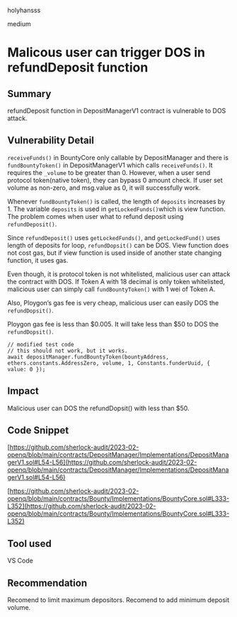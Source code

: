 holyhansss

medium

# Malicous user can trigger DOS in refundDeposit function

## Summary
refundDeposit function in DepositManagerV1 contract is vulnerable to DOS attack. 

## Vulnerability Detail
`receiveFunds()` in BountyCore only callable by DepositManager and there is `fundBountyToken()` in DepositManagerV1 which calls `receiveFunds()`. It requires the `_volume` to be greater than 0. However, when a user send protocol token(native token), they can bypass 0 amount check. If user set volume as non-zero, and msg.value as 0, it will successfully work. 

Whenever `fundBountyToken()` is called, the length of `deposits` increases by 1. The variable `deposits` is used in `getLockedFunds()`which is view function. The problem comes when user what to refund deposit using `refundDeposit()`. 

Since `refundDeposit()` uses `getLockedFunds()`, and `getLockedFund()` uses length of deposits for loop,  `refundDopsit()` can be DOS. View function does not cost gas, but if view function is used inside of another state changing function, it uses gas.

Even though, it is protocol token is not whitelisted, malicious user can attack the contract with DOS. If Token A with 18 decimal is only token whitelisted, malicious user can simply call `fundBountyToken()` with 1 wei of Token A.

Also, Ploygon’s gas fee is very cheap, malicious user can easily DOS the `refundDopsit()`.

Ploygon gas fee is less than $0.005. It will take less than $50 to DOS the `refundDopsit()`.


```solidity
// modified test code
// this should not work, but it works.
await depositManager.fundBountyToken(bountyAddress, ethers.constants.AddressZero, volume, 1, Constants.funderUuid, { value: 0 });
```

## Impact
Malicious user can DOS the refundDopsit() with less than $50.

## Code Snippet
[https://github.com/sherlock-audit/2023-02-openq/blob/main/contracts/DepositManager/Implementations/DepositManagerV1.sol#L54-L56](https://github.com/sherlock-audit/2023-02-openq/blob/main/contracts/DepositManager/Implementations/DepositManagerV1.sol#L54-L56)

[https://github.com/sherlock-audit/2023-02-openq/blob/main/contracts/Bounty/Implementations/BountyCore.sol#L333-L352](https://github.com/sherlock-audit/2023-02-openq/blob/main/contracts/Bounty/Implementations/BountyCore.sol#L333-L352)

## Tool used
VS Code

## Recommendation
Recomend to limit maximum depositors.
Recomend to add minimum deposit volume.